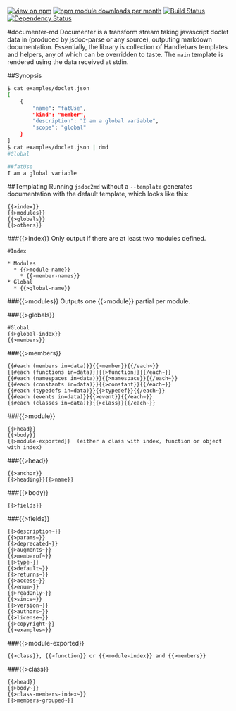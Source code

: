 [![view on npm](http://img.shields.io/npm/v/documenter-md.svg)](https://www.npmjs.org/package/documenter-md)
[![npm module downloads per month](http://img.shields.io/npm/dm/documenter-md.svg)](https://www.npmjs.org/package/documenter-md)
[![Build Status](https://travis-ci.org/75lb/documenter-md.svg?branch=master)](https://travis-ci.org/75lb/documenter-md)
[![Dependency Status](https://david-dm.org/75lb/documenter-md.svg)](https://david-dm.org/75lb/documenter-md)

#documenter-md
Documenter is a transform stream taking javascript doclet data in (produced by jsdoc-parse or any source), outputing markdown documentation. Essentially, the library is collection of Handlebars templates and helpers, any of which can be overridden to taste. The `main` template is rendered using the data received at stdin. 

##Synopsis
```sh
$ cat examples/doclet.json
[
    {
        "name": "fatUse",
        "kind": "member",
        "description": "I am a global variable",
        "scope": "global"
    }
]
$ cat examples/doclet.json | dmd
#Global

##fatUse
I am a global variable
```

##Templating
Running `jsdoc2md` without a `--template` generates documentation with the default template, which looks like this:

    {{>index}}
    {{>modules}}
    {{>globals}}
    {{>others}}
    
###{{>index}}
Only output if there are at least two modules defined. 

    #Index
    
    * Modules
      * {{>module-name}}
        * {{>member-names}}
    * Global
      * {{>global-name}}

###{{>modules}}
Outputs one {{>module}} partial per module.

###{{>globals}}

    #Global
    {{>global-index}}
    {{>members}}

###{{>members}}

    {{#each (members in=data)}}{{>member}}{{/each~}}
    {{#each (functions in=data)}}{{>function}}{{/each~}}
    {{#each (namespaces in=data)}}{{>namespace}}{{/each~}}
    {{#each (constants in=data)}}{{>constant}}{{/each~}}
    {{#each (typedefs in=data)}}{{>typedef}}{{/each~}}
    {{#each (events in=data)}}{{>event}}{{/each~}}
    {{#each (classes in=data)}}{{>class}}{{/each~}}

###{{>module}}

    {{>head}}
    {{>body}}
    {{>module-exported}}  (either a class with index, function or object with index)

###{{>head}}

    {{>anchor}}
    {{>heading}}{{>name}}
    
###{{>body}}

    {{>fields}}
    
###{{>fields}}

    {{>description~}}
    {{>params~}}
    {{>deprecated~}}
    {{>augments~}}
    {{>memberof~}}
    {{>type~}}
    {{>default~}}
    {{>returns~}}
    {{>access~}}
    {{>enum~}}
    {{>readOnly~}}
    {{>since~}}
    {{>version~}}
    {{>authors~}}
    {{>license~}}
    {{>copyright~}}
    {{>examples~}}

###{{>module-exported}}

    {{>class}}, {{>function}} or {{>module-index}} and {{>members}}

###{{>class}}

    {{>head}}
    {{>body~}}
    {{>class-members-index~}}
    {{>members-grouped~}}